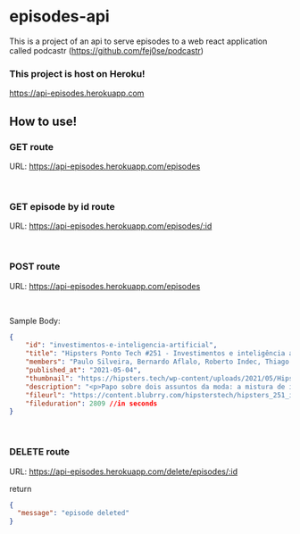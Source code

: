 # episodes-api
This is a project of an api to serve episodes to a web react application called podcastr (https://github.com/fej0se/podcastr)

### This project is host on Heroku!
https://api-episodes.herokuapp.com

## How to use!

### GET route
URL: https://api-episodes.herokuapp.com/episodes

<br/>

### GET episode by id route
URL: https://api-episodes.herokuapp.com/episodes/:id

<br/>

### POST route
URL: https://api-episodes.herokuapp.com/episodes

<br/>

Sample Body:

```JSON
{
    "id": "investimentos-e-inteligencia-artificial",      
    "title": "Hipsters Ponto Tech #251 - Investimentos e inteligência artificial",
    "members": "Paulo Silveira, Bernardo Aflalo, Roberto Indec, Thiago Santos, Roberta Arcoverde",
    "published_at": "2021-05-04",
    "thumbnail": "https://hipsters.tech/wp-content/uploads/2021/05/Hipsters-Ponto-Tech-251-900x900-1.png",
    "description": "<p>Papo sobre dois assuntos da moda: a mistura de inteligência artificial e investimentos financeiros. Como essas duas coisas se misturam e podem mudar a maneira que pensamos sobre investimentos.</p>",
    "fileurl": "https://content.blubrry.com/hipsterstech/hipsters_251_investimentos.mp3",
    "fileduration": 2809 //in seconds
}
````
<br/>

### DELETE route

URL: https://api-episodes.herokuapp.com/delete/episodes/:id

return
```JSON
{
  "message": "episode deleted"
}
````
